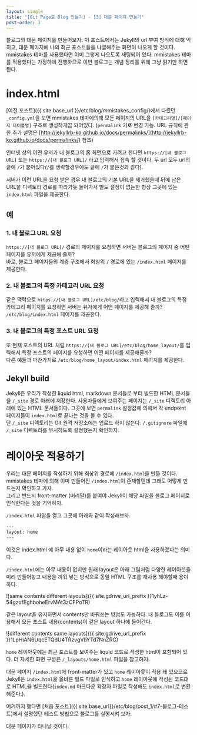 ```yaml
---
layout: single
title: "[Git Page로 Blog 만들기] - [3] 대문 페이지 만들기"
post-order: 3
---
```

블로그의 대문 페이지를 만들어보자. 이 포스트에서는 Jekyll의 url 부여 방식에 대해 익히고, 대문 페이지에 나의 최근 포스트들을 나열해주는 화면이 나오게 할 것이다.<br/>
mmistakes 테마를 사용했다면 이미 그렇게 나오도록 세팅되어 있다. mmistakes 테마를 적용했다는 가정하에 진행하므로 이번 블로그는 개념 정리를 위해 그냥 읽기만 하면된다.

# index.html

[이전 포스트]({{ site.base_url }}/etc/blog/mmistakes_config/)에서 다뤘던 `_config.yml`을 보면 mmistakes 테마에의해 모든 페이지의 URL을 `[카테고리명]/[페이지 타이틀명]` 구조로 생성하게끔 되어있다. (`permalink` 키로 변경 가능. URL 규칙에 관한 추가 설명은 [http://jekyllrb-ko.github.io/docs/permalinks/](http://jekyllrb-ko.github.io/docs/permalinks/) 참조)

인터넷 상의 어떤 유저가 내 블로그의 홈 화면으로 가려고 한다면 `https://[내 블로그 URL]` 또는 `https://[내 블로그 URL]/` 라고 입력해서 접속 할 것이다. 두 url 모두 url의 끝에 `/`가 붙어있다(`/`를 생략할경우에도 끝에 `/`가 붙은것과 같다).

서버가 이런 URL을 요청 받은 경우 내 블로그의 기본 URL을 제거했을때 뒤에 남은 URL을 디렉토리 경로를 따라가듯 들어가서 별도 설정이 없는한 항상 그곳에 있는 `index.html` 파일을 제공한다.

## 예

### 1. 내 블로그 URL 요청

`https://[내 블로그 URL]/` 경로의 페이지를 요청하면 서버는 블로그의 페이지 중 어떤 페이지를 유저에게 제공해 줄까?<br/>
바로, 블로그 페이지들의 계층 구조에서 최상위 `/` 경로에 있는 `/index.html` 페이지를 제공한다.

### 2. 내 블로그의 특정 카테고리 URL 요청

같은 맥락으로 `https://[내 블로그 URL]/etc/blog/`라고 입력해서 내 블로그의 특정 카테고리 페이지를 요청하면 서버는 유저에게 어떤 페이지를 제공해 줄까?<br/>
`/etc/blog/index.html` 페이지를 제공한다.

### 3. 내 블로그의 특정 포스트 URL 요청

또 현재 포스트의 URL 처럼 `https://[내 블로그 URL]/etc/blog/home_layout/`를 입력해서 특정 포스트의 페이지를 요청하면 어떤 페이지를 제공해줄까?<br/>
다른 예들과 마찬가지로 `/etc/blog/home_layout/index.html` 페이지를 제공한다.

## Jekyll build

Jekyll은 우리가 작성한 liquid html, markdown 문서들로 부터 빌드한 HTML 문서들을 `/_site` 경로 아래에 저장한다. 사용자들에게 보여주는 페이지는 `/_site` 디렉토리 아래에 있는 HTML 문서들이다. 그곳에 보면 `permalink` 설정값에 의해서 각 endpoint 페이지들이 `index.html`로 끝나는 것을 볼 수 있다.<br/>
단 `/_site` 디렉토리는 Git 원격 저장소에는 업로드 하지 않는다. `/.gitignore` 파일에 `/_site` 디렉토리를 무시하도록 설정했는지 확인하자.

# 레이아웃 적용하기

우리는 대문 페이지를 작성하기 위해 최상위 경로에 `/index.html`을 만들 것이다. mmistakes 테마에 의해 이미 만들어진 `/index.html`이 존재할텐데 그래도 어떻게 만드는지 확인하고 가자.<br/>
그리고 반드시 front-matter (머리말)를 붙여야 Jekyll이 해당 파일을 블로그 페이지로 인식한다는 것을 기억하자.

`/index.html` 파일을 열고 그곳에 아래와 같이 작성해보자.

```html
---
layout: home
---
```

이것은 index.html 에 아무 내용 없이 `home`이라는 레이아웃 html을 사용하겠다는 의미다.

`/index.html`에는 아무 내용이 없지만 원래 layout은 아래 그림처럼 다양한 레이아웃을 미리 만들어놓고 내용을 끼워 넣는 방식으로 동일 HTML 구조를 재사용 해야할때 용이하다.

![same contents different layouts]({{ site.gdrive_url_prefix }}1yhLz-54gzofEghboheErvMAt3zCFPoTR)

같은 layout을 유지하면서 contents만 바꿔쓰는 방법도 가능하다. 내 블로그도 이를 이용해서 모든 포스트 내용(contents)이 같은 layout 하나에 들어간다.

![different contents same layouts]({{ site.gdrive_url_prefix }}1LpHiAN6UqcETQdU4TRzvgVbYTd7NnZRG)

`home` 레이아웃에는 최근 포스트를 보여주는 liquid 코드로 작성한 html이 포함되어 있다. 더 자세한 화면 구성은 `/_layouts/home.html` 파일을 참고하자.

대문 페이지 `/index.html`에 front-matter가 있고 `home` 레이아웃이 적용 돼 있으므로 Jekyll은 `index.html`을 올바른 빌드 파일로 인식하고 `home` 레이아웃에 작성된 코드대로 HTML을 빌드한다(`index.md` 마크다운 확장자 파일로 작성해도 `index.html`로 변환해준다.).

여기까지 했다면 [처음 포스트]({{ site.base_url}}/etc/blog/post_1/#7-블로그-테스트)에서 설명했던 테스트 방법으로 블로그를 실행시켜 보자.

대문 페이지가 타나날 것이다.

